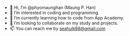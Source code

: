 - 👋 Hi, I’m @phyomaunghan (Maung P. Han)
- 👀 I’m interested in coding and programming.
- 🌱 I’m currently learning how to code from App Academy.
- 💞️ I’m looking to collaborate on my study and projects.
- 📫 You can reach me by seahulk88@gmail.com

<!---
phyomaunghan/phyomaunghan is a ✨ special ✨ repository because its `README.md` (this file) appears on your GitHub profile.
You can click the Preview link to take a look at your changes.
--->
